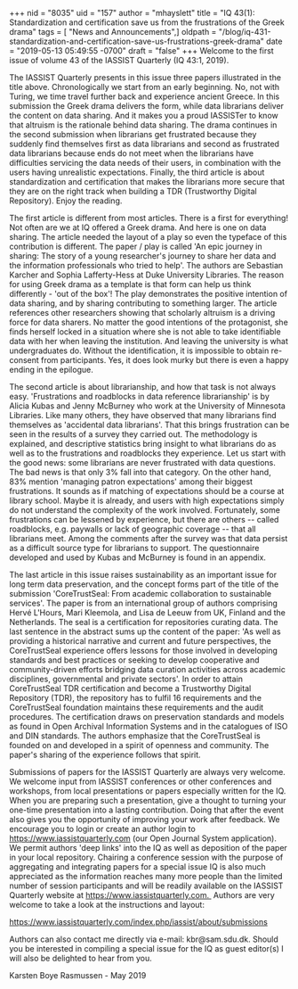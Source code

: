 +++
nid = "8035"
uid = "157"
author = "mhayslett"
title = "IQ 43(1):  Standardization and certification save us from the frustrations of the Greek drama"
tags = [ "News and Announcements",]
oldpath = "/blog/iq-431-standardization-and-certification-save-us-frustrations-greek-drama"
date = "2019-05-13 05:49:55 -0700"
draft = "false"
+++
Welcome to the first issue of volume 43 of the IASSIST Quarterly (IQ
43:1, 2019).

The IASSIST Quarterly presents in this issue three papers illustrated in
the title above. Chronologically we start from an early beginning. No,
not with Turing, we time travel further back and experience ancient
Greece. In this submission the Greek drama delivers the form, while data
librarians deliver the content on data sharing. And it makes you a proud
IASSISTer to know that altruism is the rationale behind data sharing.
The drama continues in the second submission when librarians get
frustrated because they suddenly find themselves first as data
librarians and second as frustrated data librarians because ends do not
meet when the librarians have difficulties servicing the data needs of
their users, in combination with the users having unrealistic
expectations. Finally, the third article is about standardization and
certification that makes the librarians more secure that they are on the
right track when building a TDR (Trustworthy Digital Repository). Enjoy
the reading.

The first article is different from most articles. There is a first for
everything! Not often are we at IQ offered a Greek drama. And here is
one on data sharing. The article needed the layout of a play so even the
typeface of this contribution is different. The paper / play is called
\'An epic journey in sharing: The story of a young researcher's journey
to share her data and the information professionals who tried to help'.
The authors are Sebastian Karcher and Sophia Lafferty-Hess at Duke
University Libraries. The reason for using Greek drama as a template is
that form can help us think differently - \'out of the box'! The play
demonstrates the positive intention of data sharing, and by sharing
contributing to something larger. The article references other
researchers showing that scholarly altruism is a driving force for data
sharers. No matter the good intentions of the protagonist, she finds
herself locked in a situation where she is not able to take identifiable
data with her when leaving the institution. And leaving the university
is what undergraduates do. Without the identification, it is impossible
to obtain re-consent from participants. Yes, it does look murky but
there is even a happy ending in the epilogue.  

The second article is about librarianship, and how that task is not
always easy. \'Frustrations and roadblocks in data reference
librarianship' is by Alicia Kubas and Jenny McBurney who work at the
University of Minnesota Libraries. Like many others, they have observed
that many librarians find themselves as \'accidental data librarians\'.
That this brings frustration can be seen in the results of a survey they
carried out. The methodology is explained, and descriptive statistics
bring insight to what librarians do as well as to the frustrations and
roadblocks they experience. Let us start with the good news: some
librarians are never frustrated with data questions. The bad news is
that only 3% fall into that category. On the other hand, 83% mention
\'managing patron expectations' among their biggest frustrations. It
sounds as if matching of expectations should be a course at library
school. Maybe it is already, and users with high expectations simply do
not understand the complexity of the work involved. Fortunately, some
frustrations can be lessened by experience, but there are others --
called roadblocks, e.g. paywalls or lack of geographic coverage ­-- that
all librarians meet. Among the comments after the survey was that data
persist as a difficult source type for librarians to support. The
questionnaire developed and used by Kubas and McBurney is found in an
appendix.

The last article in this issue raises sustainability as an important
issue for long term data preservation, and the concept forms part of the
title of the submission \'CoreTrustSeal: From academic collaboration to
sustainable services\'. The paper is from an international group of
authors comprising Hervé L\'Hours, Mari Kleemola, and Lisa de Leeuw from
UK, Finland and the Netherlands. The seal is a certification for
repositories curating data. The last sentence in the abstract sums up
the content of the paper: \'As well as providing a historical narrative
and current and future perspectives, the CoreTrustSeal experience offers
lessons for those involved in developing standards and best practices or
seeking to develop cooperative and community-driven efforts bridging
data curation activities across academic disciplines, governmental and
private sectors\'. In order to attain CoreTrustSeal TDR certification
and become a Trustworthy Digital Repository (TDR), the repository has to
fulfil 16 requirements and the CoreTrustSeal foundation maintains these
requirements and the audit procedures. The certification draws on
preservation standards and models as found in Open Archival Information
Systems and in the catalogues of ISO and DIN standards. The authors
emphasize that the CoreTrustSeal is founded on and developed in a spirit
of openness and community. The paper\'s sharing of the experience
follows that spirit.  

Submissions of papers for the IASSIST Quarterly are always very welcome.
We welcome input from IASSIST conferences or other conferences and
workshops, from local presentations or papers especially written for the
IQ. When you are preparing such a presentation, give a thought to
turning your one-time presentation into a lasting contribution. Doing
that after the event also gives you the opportunity of improving your
work after feedback. We encourage you to login or create an author login
to https://www.iassistquarterly.com (our Open Journal System
application). We permit authors \'deep links\' into the IQ as well as
deposition of the paper in your local repository. Chairing a conference
session with the purpose of aggregating and integrating papers for a
special issue IQ is also much appreciated as the information reaches
many more people than the limited number of session participants and
will be readily available on the IASSIST Quarterly website at
https://www.iassistquarterly.com.  Authors are very welcome to take a
look at the instructions and layout:

<https://www.iassistquarterly.com/index.php/iassist/about/submissions>

Authors can also contact me directly via e-mail: kbr\@sam.sdu.dk. Should
you be interested in compiling a special issue for the IQ as guest
editor(s) I will also be delighted to hear from you.

Karsten Boye Rasmussen - May 2019
